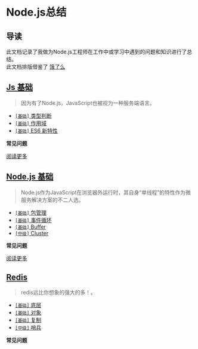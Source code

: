 # Node.js总结

## 导读

此文档记录了我做为Node.js工程师在工作中或学习中遇到的问题和知识进行了总结。    
此文档排版借鉴了 [饿了么](https://github.com/ElemeFE/node-interview/tree/master/sections/zh-cn)

## [Js 基础](../sections/Js.md)

> 因为有了Node.js，JavaScript也被视为一种服务端语言。

* [`[基础]` 类型判断](/sections/Js.md#类型判断)
* [`[基础]` 作用域](/sections/Js.md#作用域)
* [`[基础]` ES6 新特性](/sections/Js.md#ES6新特性)

**常见问题**


[阅读更多](/sections/JS.md)


## [Node.js 基础](../sections/Nodejs.md)

> Node.js作为JavaScript在浏览器外运行时，其自身“单线程”的特性作为微服务解决方案的不二人选。

* [`[基础]` 包管理](/sections/Nodejs.md#包管理)
* [`[基础]` 事件循环](/sections/Nodejs.md#事件循环)
* [`[基础]` Buffer](/sections/Nodejs.md#Buffer)
* [`[中级]` Cluster](/sections/Nodejs.md#Cluster)

**常见问题**


[阅读更多](/sections/Nodejs.md)


## [Redis](../sections/Nodejs.md)

> redis远比你想象的强大的多！。

* [`[基础]` 底层](/sections/Redis.md#包管理)
* [`[基础]` 对象](/sections/Redis.md#事件循环)
* [`[基础]` 复制](/sections/Redis.md#Buffer)
* [`[中级]` 哨兵](/sections/Redis.md#Cluster)

**常见问题**